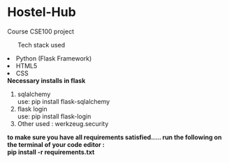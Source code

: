 # Hostel-Hub
Course CSE100 project <br>
<ul>Tech stack used</ul>
<li>Python (Flask Framework)</li>
  <li>HTML5</li>
  <li>CSS</li>
</ul>
<b>Necessary installs in flask</b>
<ol type='1'>
  <li>sqlalchemy</li> 
  use: pip install flask-sqlalchemy  
  <li>flask login</li>
  use: pip install flask-login 
  <li> Other used : werkzeug.security </li>
</ol>
<b> to make sure you have all requirements satisfied..... run the following on the terminal of your code editor : <b> <br>
  pip install -r requirements.txt
